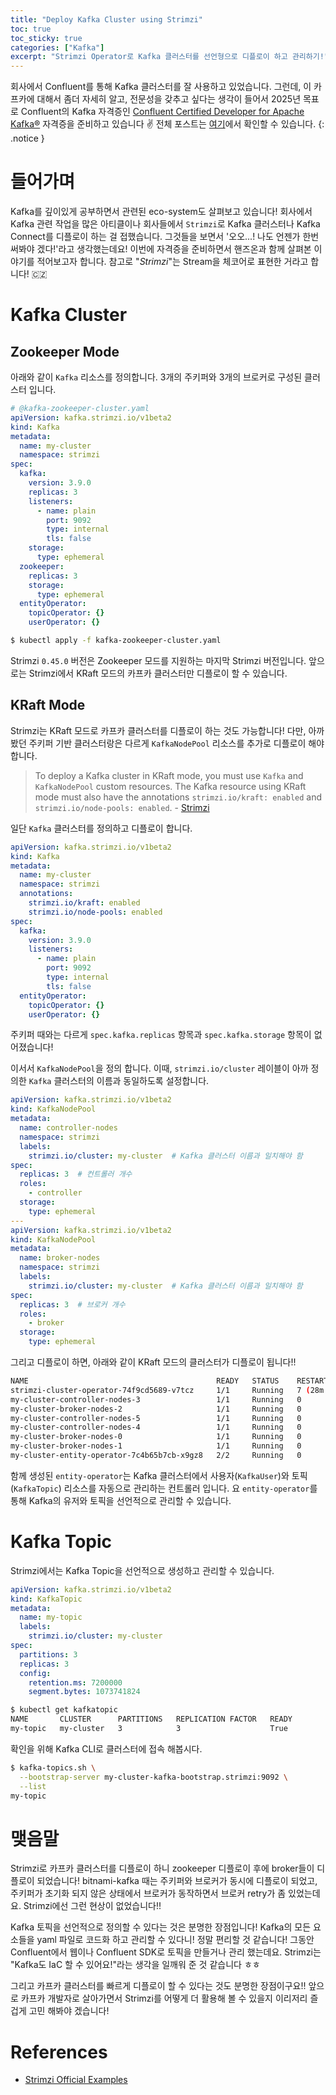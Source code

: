 ```yaml
---
title: "Deploy Kafka Cluster using Strimzi"
toc: true
toc_sticky: true
categories: ["Kafka"]
excerpt: "Strimzi Operator로 Kafka 클러스터를 선언형으로 디플로이 하고 관리하기!"
---
```


회사에서 Confluent를 통해 Kafka 클러스터를 잘 사용하고 있었습니다. 그런데, 이 카프카에 대해서 좀더 자세히 알고, 전문성을 갖추고 싶다는 생각이 들어서 2025년 목표로 Confluent의 Kafka 자격증인 [Confluent Certified Developer for Apache Kafka®](https://training.confluent.io/examdetail/confluent-dev) 자격증을 준비하고 있습니다 ✌️ 전체 포스트는 [여기](/categories/kafka)에서 확인할 수 있습니다.
{: .notice }

# 들어가며

Kafka를 깊이있게 공부하면서 관련된 eco-system도 살펴보고 있습니다! 회사에서 Kafka 관련 작업을 많은 아티클이나 회사들에서 `Strimzi`로 Kafka 클러스터나 Kafka Connect를 디플로이 하는 걸 접했습니다.
그것들을 보면서 '오오...! 나도 언젠가 한번 써봐야 겠다!'라고 생각했는데요! 이번에 자격증을 준비하면서 핸즈온과 함께 살펴본 이야기를 적어보고자 합니다. 참고로 "*Strimzi*"는 Stream을 체코어로 표현한 거라고 합니다! 🇨🇿

# Kafka Cluster

## Zookeeper Mode

아래와 같이 `Kafka` 리소스를 정의합니다. 3개의 주키퍼와 3개의 브로커로 구성된 클러스터 입니다.

```yaml
# @kafka-zookeeper-cluster.yaml
apiVersion: kafka.strimzi.io/v1beta2
kind: Kafka
metadata:
  name: my-cluster
  namespace: strimzi
spec:
  kafka:
    version: 3.9.0
    replicas: 3
    listeners:
      - name: plain
        port: 9092
        type: internal
        tls: false
    storage:
      type: ephemeral
  zookeeper:
    replicas: 3
    storage:
      type: ephemeral
  entityOperator:
    topicOperator: {}
    userOperator: {}
```

```bash
$ kubectl apply -f kafka-zookeeper-cluster.yaml
```

Strimzi `0.45.0` 버전은 Zookeeper 모드를 지원하는 마지막 Strimzi 버전입니다. 앞으로는 Strimzi에서 KRaft 모드의 카프카 클러스터만 디플로이 할 수 있습니다.

## KRaft Mode

Strimzi는 KRaft 모드로 카프카 클러스터를 디플로이 하는 것도 가능합니다! 다만, 아까 봤던 주키퍼 기반 클러스터랑은 다르게 `KafkaNodePool` 리소스를 추가로 디플로이 해야 합니다.

> To deploy a Kafka cluster in KRaft mode, you must use `Kafka` and `KafkaNodePool` custom resources. The Kafka resource using KRaft mode must also have the annotations `strimzi.io/kraft: enabled` and `strimzi.io/node-pools: enabled`. - [Strimzi](https://strimzi.io/docs/operators/in-development/deploying#assembly-kraft-mode-str)

일단 `Kafka` 클러스터를 정의하고 디플로이 합니다.

```yaml
apiVersion: kafka.strimzi.io/v1beta2
kind: Kafka
metadata:
  name: my-cluster
  namespace: strimzi
  annotations:
    strimzi.io/kraft: enabled
    strimzi.io/node-pools: enabled
spec:
  kafka:
    version: 3.9.0
    listeners:
      - name: plain
        port: 9092
        type: internal
        tls: false
  entityOperator:
    topicOperator: {}
    userOperator: {}
```

주키퍼 때와는 다르게 `spec.kafka.replicas` 항목과 `spec.kafka.storage` 항목이 없어졌습니다!

이서서 `KafkaNodePool`을 정의 합니다. 이때, `strimzi.io/cluster` 레이블이 아까 정의한 `Kafka` 클러스터의 이름과 동일하도록 설정합니다.

```yaml
apiVersion: kafka.strimzi.io/v1beta2
kind: KafkaNodePool
metadata:
  name: controller-nodes
  namespace: strimzi
  labels:
    strimzi.io/cluster: my-cluster  # Kafka 클러스터 이름과 일치해야 함
spec:
  replicas: 3  # 컨트롤러 개수
  roles:
    - controller
  storage:
    type: ephemeral
---
apiVersion: kafka.strimzi.io/v1beta2
kind: KafkaNodePool
metadata:
  name: broker-nodes
  namespace: strimzi
  labels:
    strimzi.io/cluster: my-cluster  # Kafka 클러스터 이름과 일치해야 함
spec:
  replicas: 3  # 브로커 개수
  roles:
    - broker
  storage:
    type: ephemeral
```

그리고 디플로이 하면, 아래와 같이 KRaft 모드의 클러스터가 디플로이 됩니다!!

```bash
NAME                                          READY   STATUS    RESTARTS      AGE
strimzi-cluster-operator-74f9cd5689-v7tcz     1/1     Running   7 (28m ago)   4h40m
my-cluster-controller-nodes-3                 1/1     Running   0             5m39s
my-cluster-broker-nodes-2                     1/1     Running   0             5m39s
my-cluster-controller-nodes-5                 1/1     Running   0             5m39s
my-cluster-controller-nodes-4                 1/1     Running   0             5m39s
my-cluster-broker-nodes-0                     1/1     Running   0             5m39s
my-cluster-broker-nodes-1                     1/1     Running   0             5m39s
my-cluster-entity-operator-7c4b65b7cb-x9gz8   2/2     Running   0             5m16s
```

함께 생성된 `entity-operator`는 Kafka 클러스터에서 사용자(`KafkaUser`)와 토픽(`KafkaTopic`) 리소스를 자동으로 관리하는 컨트롤러 입니다. 요 `entity-operator`를 통해 Kafka의 유저와 토픽을 선언적으로 관리할 수 있습니다.

# Kafka Topic

Strimzi에서는 Kafka Topic을 선언적으로 생성하고 관리할 수 있습니다.

```yaml
apiVersion: kafka.strimzi.io/v1beta2
kind: KafkaTopic
metadata:
  name: my-topic
  labels:
    strimzi.io/cluster: my-cluster
spec:
  partitions: 3
  replicas: 3
  config:
    retention.ms: 7200000
    segment.bytes: 1073741824
```

```bash
$ kubectl get kafkatopic
NAME       CLUSTER      PARTITIONS   REPLICATION FACTOR   READY
my-topic   my-cluster   3            3                    True
```

확인을 위해 Kafka CLI로 클러스터에 접속 해봅시다.

```bash
$ kafka-topics.sh \
  --bootstrap-server my-cluster-kafka-bootstrap.strimzi:9092 \
  --list
my-topic
```

# 맺음말

Strimzi로 카프카 클러스터를 디플로이 하니 zookeeper 디플로이 후에 broker들이 디플로이 되었습니다! bitnami-kafka 때는 주키퍼와 브로커가 동시에 디플로이 되었고, 주키퍼가 초기화 되지 않은 상태에서 브로커가 동작하면서 브로커 retry가 좀 있었는데요. Strimzi에선 그런 현상이 없었습니다!!

Kafka 토픽을 선언적으로 정의할 수 있다는 것은 분명한 장점입니다! Kafka의 모든 요소들을 yaml 파일로 코드화 하고 관리할 수 있다니! 정말 편리할 것 같습니다! 그동안 Confluent에서 웹이나 Confluent SDK로 토픽을 만들거나 관리 했는데요. Strimzi는 "Kafka도 IaC 할 수 있어요!"라는 생각을 일깨워 준 것 같습니다 ㅎㅎ

그리고 카프카 클러스터를 빠르게 디플로이 할 수 있다는 것도 분명한 장점이구요!! 앞으로 카프카 개발자로 살아가면서 Strimzi를 어떻게 더 활용해 볼 수 있을지 이리저리 즐겁게 고민 해봐야 겠습니다!

# References

- [Strimzi Official Examples](https://github.com/strimzi/strimzi-kafka-operator/tree/0.45.0/examples)
